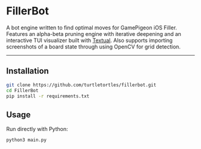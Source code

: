 # FillerBot

A bot engine written to find optimal moves for GamePigeon iOS Filler. Features an alpha-beta pruning engine with iterative deepening and an interactive TUI visualizer built with [Textual](https://textual.textualize.io/). Also supports importing screenshots of a board state through using OpenCV for grid detection.

---

## Installation

```bash
git clone https://github.com/turtletortles/fillerbot.git
cd FillerBot
pip install -r requirements.txt
```

## Usage
Run directly with Python:
```bash
python3 main.py
```

